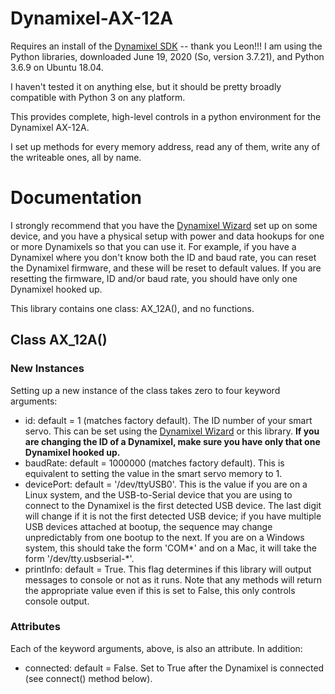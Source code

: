 # Dynamixel-AX-12A

Requires an install of the [Dynamixel SDK](https://github.com/ROBOTIS-GIT/DynamixelSDK) -- thank you Leon!!! I am using the Python libraries, downloaded June 19, 2020 (So, version 3.7.21), and Python 3.6.9 on Ubuntu 18.04.

I haven't tested it on anything else, but it should be pretty broadly compatible with Python 3 on any platform.

This provides complete, high-level controls in a python environment for the Dynamixel AX-12A.

I set up methods for every memory address, read any of them, write any of the writeable ones, all by name.

# Documentation

I strongly recommend that you have the [Dynamixel Wizard](http://www.robotis.us/dynamixel-management/) set up on some device, and you have a physical setup with power and data hookups for one or more Dynamixels so that you can use it. For example, if you have a Dynamixel where you don't know both the ID and baud rate, you can reset the Dynamixel firmware, and these will be reset to default values. If you are resetting the firmware, ID and/or baud rate, you should have only one Dynamixel hooked up.

This library contains one class: AX_12A(), and no functions.

## Class AX_12A()

### New Instances

Setting up a new instance of the class takes zero to four keyword arguments:
* id: default = 1 (matches factory default). The ID number of your smart servo. This can be set using the [Dynamixel Wizard](http://www.robotis.us/dynamixel-management/) or this library.  **If you are changing the ID of a Dynamixel, make sure you have only that one Dynamixel hooked up.**
* baudRate: default = 1000000 (matches factory default). This is equivalent to setting the value in the smart servo memory to 1.
* devicePort: default = '/dev/ttyUSB0'. This is the value if you are on a Linux system, and the USB-to-Serial device that you are using to connect to the Dynamixel is the first detected USB device. The last digit will change if it is not the first detected USB device; if you have multiple USB devices attached at bootup, the sequence may change unpredictably from one bootup to the next. If you are on a Windows system, this should take the form 'COM*' and on a Mac, it will take the form '/dev/tty.usbserial-*'.
* printInfo: default = True. This flag determines if this library will output messages to console or not as it runs.  Note that any methods will return the appropriate value even if this is set to False, this only controls console output.

### Attributes

Each of the keyword arguments, above, is also an attribute.  In addition:
* connected: default = False. Set to True after the Dynamixel is connected (see connect() method below).
